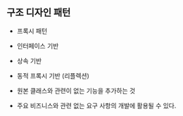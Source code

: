 ## 구조 디자인 패턴

- 프록시 패턴
 - 인터페이스 기반
 - 상속 기반
 - 동적 프록시 기반 (리플렉션)
 
 - 원본 클래스와 관련이 없는 기능을 추가하는 것
 - 주요 비즈니스와 관련 없는 요구 사항의 개발에 활용될 수 있다.
